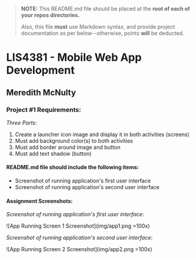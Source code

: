 > **NOTE:** This README.md file should be placed at the **root of each of your repos directories.**
>
>Also, this file **must** use Markdown syntax, and provide project documentation as per below--otherwise, points **will** be deducted.
>

# LIS4381 - Mobile Web App Development

## Meredith McNulty

### Project #1 Requirements:

*Three Parts:*

1. Create a launcher icon image and display it in both activities (screens)
2. Must add background color(s) to both activities
3. Must add border around image and button
4. Must add text shadow (button)

#### README.md file should include the following items:

* Screenshot of running application's first user interface
* Screenshot of running application's second user interface

#### Assignment Screenshots:

*Screenshot of running application's first user interface*:

![App Running Screen 1 Screenshot](img/app1.png =100x)

*Screenshot of running application's second user interface*:

![App Running Screen 2 Screenshot](img/app2.png =100x)